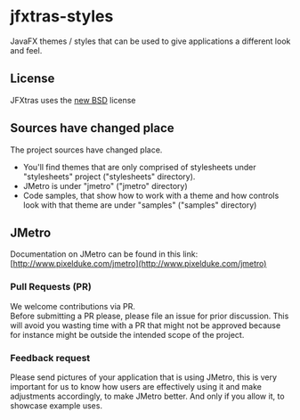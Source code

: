 jfxtras-styles
==============

JavaFX themes / styles that can be used to give applications a different look and feel.

## License
JFXtras uses the [new BSD](http://en.wikipedia.org/wiki/BSD_licenses#3-clause_license_.28.22Revised_BSD_License.22.2C_.22New_BSD_License.22.2C_or_.22Modified_BSD_License.22.29) license

## Sources have changed place
The project sources have changed place.  
- You'll find themes that are only comprised of stylesheets under "stylesheets" project ("stylesheets" directory).  
- JMetro is under "jmetro" ("jmetro" directory)  
- Code samples, that show how to work with a theme and how controls look with that theme are under "samples" ("samples" directory)   

## JMetro
Documentation on JMetro can be found in this link: [http://www.pixelduke.com/jmetro](http://www.pixelduke.com/jmetro)  

### Pull Requests (PR)
We welcome contributions via PR.  
Before submitting a PR please, please file an issue for prior discussion. This will avoid you wasting time with a PR that
might not be approved because for instance might be outside the intended scope of the project.

### Feedback request
Please send pictures of your application that is using JMetro, this is very important for us
to know how users are effectively using it and make adjustments accordingly, to make JMetro better. And only if you
allow it, to showcase example uses.
